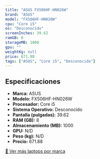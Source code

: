 ```yaml
---
title: "ASUS FX506HF-HN026W"
brand: "ASUS"
model: "FX506HF-HN026W"
cpu: "Core i5"
os: "Desconocido"
screenInches: 39.62
ramGB: 8
storageMB: 1000
gpu: ""
weightKg: null
price: 671.88
tags: ["ASUS", "Core i5", "Desconocido"]
---
```

## Especificaciones

- **Marca:** ASUS
- **Modelo:** FX506HF-HN026W
- **Procesador:** Core i5
- **Sistema Operativo:** Desconocido
- **Pantalla (pulgadas):** 39.62
- **RAM (GB):** 8
- **Almacenamiento (MB):** 1000
- **GPU:** N/D
- **Peso (kg):** N/D
- **Precio:** 671.88

[:rocket: Ver más laptops por marca](/brand/asus)
